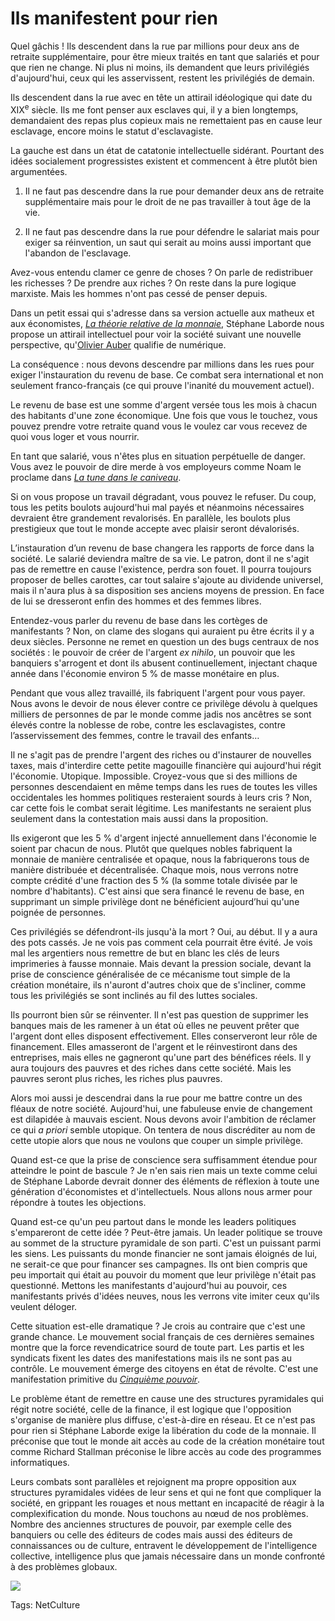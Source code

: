 # Ils manifestent pour rien

Quel gâchis ! Ils descendent dans la rue par millions pour deux ans de retraite supplémentaire, pour être mieux traités en tant que salariés et pour que rien ne change. Ni plus ni moins, ils demandent que leurs privilégiés d'aujourd'hui, ceux qui les asservissent, restent les privilégiés de demain.

Ils descendent dans la rue avec en tête un attirail idéologique qui date du XIX<sup>e</sup> siècle. Ils me font penser aux esclaves qui, il y a bien longtemps, demandaient des repas plus copieux mais ne remettaient pas en cause leur esclavage, encore moins le statut d'esclavagiste.

La gauche est dans un état de catatonie intellectuelle sidérant. Pourtant des idées socialement progressistes existent et commencent à être plutôt bien argumentées.

1. Il ne faut pas descendre dans la rue pour demander deux ans de retraite supplémentaire mais pour le droit de ne pas travailler à tout âge de la vie.

2. Il ne faut pas descendre dans la rue pour défendre le salariat mais pour exiger sa réinvention, un saut qui serait au moins aussi important que l'abandon de l'esclavage.

Avez-vous entendu clamer ce genre de choses ? On parle de redistribuer les richesses ? De prendre aux riches ? On reste dans la pure logique marxiste. Mais les hommes n'ont pas cessé de penser depuis.

Dans un petit essai qui s'adresse dans sa version actuelle aux matheux et aux économistes, [*La théorie relative de la monnaie*](http://www.creationmonetaire.info/2010/11/theorie-relative-de-la-monnaie-10.html), Stéphane Laborde nous propose un attirail intellectuel pour voir la société suivant une nouvelle perspective, qu'[Olivier Auber](http://perspective-numerique.net/) qualifie de numérique.

La conséquence : nous devons descendre par millions dans les rues pour exiger l'instauration du revenu de base. Ce combat sera international et non seulement franco-français (ce qui prouve l'inanité du mouvement actuel).

Le revenu de base est une somme d'argent versée tous les mois à chacun des habitants d'une zone économique. Une fois que vous le touchez, vous pouvez prendre votre retraite quand vous le voulez car vous recevez de quoi vous loger et vous nourrir.

En tant que salarié, vous n'êtes plus en situation perpétuelle de danger. Vous avez le pouvoir de dire merde à vos employeurs comme Noam le proclame dans [*La tune dans le caniveau*](http://tcrouzet.com/tune-caniveau/).

Si on vous propose un travail dégradant, vous pouvez le refuser. Du coup, tous les petits boulots aujourd'hui mal payés et néanmoins nécessaires devraient être grandement revalorisés. En parallèle, les boulots plus prestigieux que tout le monde accepte avec plaisir seront dévalorisés.

L’instauration d’un revenu de base changera les rapports de force dans la société. Le salarié deviendra maître de sa vie. Le patron, dont il ne s'agit pas de remettre en cause l'existence, perdra son fouet. Il pourra toujours proposer de belles carottes, car tout salaire s'ajoute au dividende universel, mais il n'aura plus à sa disposition ses anciens moyens de pression. En face de lui se dresseront enfin des hommes et des femmes libres.

Entendez-vous parler du revenu de base dans les cortèges de manifestants ? Non, on clame des slogans qui auraient pu être écrits il y a deux siècles. Personne ne remet en question un des bugs centraux de nos sociétés : le pouvoir de créer de l'argent *ex nihilo*, un pouvoir que les banquiers s'arrogent et dont ils abusent continuellement, injectant chaque année dans l'économie environ 5 % de masse monétaire en plus.

Pendant que vous allez travaillé, ils fabriquent l'argent pour vous payer. Nous avons le devoir de nous élever contre ce privilège dévolu à quelques milliers de personnes de par le monde comme jadis nos ancêtres se sont élevés contre la noblesse de robe, contre les esclavagistes, contre l’asservissement des femmes, contre le travail des enfants…

Il ne s'agit pas de prendre l'argent des riches ou d'instaurer de nouvelles taxes, mais d'interdire cette petite magouille financière qui aujourd'hui régit l'économie. Utopique. Impossible. Croyez-vous que si des millions de personnes descendaient en même temps dans les rues de toutes les villes occidentales les hommes politiques resteraient sourds à leurs cris ? Non, car cette fois le combat serait légitime. Les manifestants ne seraient plus seulement dans la contestation mais aussi dans la proposition.

Ils exigeront que les 5 % d'argent injecté annuellement dans l'économie le soient par chacun de nous. Plutôt que quelques nobles fabriquent la monnaie de manière centralisée et opaque, nous la fabriquerons tous de manière distribuée et décentralisée. Chaque mois, nous verrons notre compte crédité d'une fraction des 5 % (la somme totale divisée par le nombre d'habitants). C'est ainsi que sera financé le revenu de base, en supprimant un simple privilège dont ne bénéficient aujourd’hui qu'une poignée de personnes.

Ces privilégiés se défendront-ils jusqu'à la mort ? Oui, au début. Il y a aura des pots cassés. Je ne vois pas comment cela pourrait être évité. Je vois mal les argentiers nous remettre de but en blanc les clés de leurs imprimeries à fausse monnaie. Mais devant la pression sociale, devant la prise de conscience généralisée de ce mécanisme tout simple de la création monétaire, ils n'auront d'autres choix que de s'incliner, comme tous les privilégiés se sont inclinés au fil des luttes sociales.

Ils pourront bien sûr se réinventer. Il n'est pas question de supprimer les banques mais de les ramener à un état où elles ne peuvent prêter que l'argent dont elles disposent effectivement. Elles conserveront leur rôle de financement. Elles amasseront de l'argent et le réinvestiront dans des entreprises, mais elles ne gagneront qu'une part des bénéfices réels. Il y aura toujours des pauvres et des riches dans cette société. Mais les pauvres seront plus riches, les riches plus pauvres.

Alors moi aussi je descendrai dans la rue pour me battre contre un des fléaux de notre société. Aujourd'hui, une fabuleuse envie de changement est dilapidée à mauvais escient. Nous devons avoir l'ambition de réclamer ce qui *a priori* semble utopique. On tentera de nous discréditer au nom de cette utopie alors que nous ne voulons que couper un simple privilège.

Quand est-ce que la prise de conscience sera suffisamment étendue pour atteindre le point de bascule ? Je n'en sais rien mais un texte comme celui de Stéphane Laborde devrait donner des éléments de réflexion à toute une génération d'économistes et d'intellectuels. Nous allons nous armer pour répondre à toutes les objections.

Quand est-ce qu'un peu partout dans le monde les leaders politiques s'empareront de cette idée ? Peut-être jamais. Un leader politique se trouve au sommet de la structure pyramidale de son parti. C'est un puissant parmi les siens. Les puissants du monde financier ne sont jamais éloignés de lui, ne serait-ce que pour financer ses campagnes. Ils ont bien compris que peu importait qui était au pouvoir du moment que leur privilège n'était pas questionné. Mettons les manifestants d'aujourd'hui au pouvoir, ces manifestants privés d'idées neuves, nous les verrons vite imiter ceux qu'ils veulent déloger.

Cette situation est-elle dramatique ? Je crois au contraire que c'est une grande chance. Le mouvement social français de ces dernières semaines montre que la force revendicatrice sourd de toute part. Les partis et les syndicats fixent les dates des manifestations mais ils ne sont pas au contrôle. Le mouvement émerge des citoyens en état de révolte. C'est une manifestation primitive du [*Cinquième pouvoir*](http://tcrouzet.com/le-cinquieme-pouvoir/).

Le problème étant de remettre en cause une des structures pyramidales qui régit notre société, celle de la finance, il est logique que l'opposition s'organise de manière plus diffuse, c'est-à-dire en réseau. Et ce n'est pas pour rien si Stéphane Laborde exige la libération du code de la monnaie. Il préconise que tout le monde ait accès au code de la création monétaire tout comme Richard Stallman préconise le libre accès au code des programmes informatiques.

Leurs combats sont parallèles et rejoignent ma propre opposition aux structures pyramidales vidées de leur sens et qui ne font que compliquer la société, en grippant les rouages et nous mettant en incapacité de réagir à la complexification du monde. Nous touchons au nœud de nos problèmes. Nombre des anciennes structures de pouvoir, par exemple celle des banquiers ou celle des éditeurs de codes mais aussi des éditeurs de connaissances ou de culture, entravent le développement de l'intelligence collective, intelligence plus que jamais nécessaire dans un monde confronté à des problèmes globaux.

![](http://blog.tcrouzet.comhttps://tcrouzet.com/images_tc/2010/11/TRM_v1_01.jpg)



Tags: NetCulture